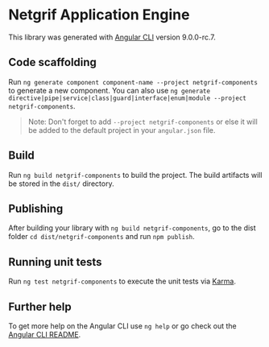 # Netgrif Application Engine

This library was generated with [Angular CLI](https://github.com/angular/angular-cli) version 9.0.0-rc.7.

## Code scaffolding

Run `ng generate component component-name --project netgrif-components` to generate a new component. You can also use `ng generate directive|pipe|service|class|guard|interface|enum|module --project netgrif-components`.
> Note: Don't forget to add `--project netgrif-components` or else it will be added to the default project in your `angular.json` file. 

## Build

Run `ng build netgrif-components` to build the project. The build artifacts will be stored in the `dist/` directory.

## Publishing

After building your library with `ng build netgrif-components`, go to the dist folder `cd dist/netgrif-components` and run `npm publish`.

## Running unit tests

Run `ng test netgrif-components` to execute the unit tests via [Karma](https://karma-runner.github.io).

## Further help

To get more help on the Angular CLI use `ng help` or go check out the [Angular CLI README](https://github.com/angular/angular-cli/blob/master/README.md).
